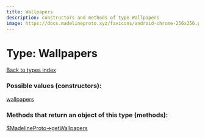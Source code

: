 ```yaml
---
title: Wallpapers
description: constructors and methods of type Wallpapers
image: https://docs.madelineproto.xyz/favicons/android-chrome-256x256.png
---
```

# Type: Wallpapers  
[Back to types index](index.md)



### Possible values (constructors):

[wallpapers](../constructors/wallpapers.md)  



### Methods that return an object of this type (methods):

[$MadelineProto->getWallpapers](../methods/getWallpapers.md)  



